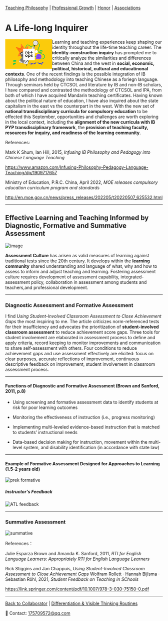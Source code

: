 [Teaching Philosophy](./philosophya.md) | [Professional Growth](./professional.md) | [Honor](./honors.md) | [Associations](./associations.md)

# A Life-long Inquirer

<img src="inquirer s.gif" align="left"/>

Learning and teaching experiences keep shaping our identity throughout the life-time teaching career. The **identity-construction inquiry** has prompted me to critically analyze the similarities and differences between China and the west in **social, economic, political, historical, cultural and educatinonal contexts**. One of the recent findings is the possible integration of IB philosophy and methodology into teaching Chinese as a foriegn language. Through seminars held by CTCSOL and literature by IB and non-IB scholars, I have compared and contrasted the methodology of CTCSOL and IPA, from both of which I have acquired Mandarin teaching certificates. Having known about the political nature of education, I have also inquired about the state capitalism in the east vs the counterpart in the west. With the new set of **national transdisciplinary curricula for compulsory education** to be effected this September, opportunities and challenges are worth exploring in the local context, including the **alignment of the new curricula with IB PYP transdisciplinary framework**, the **provision of teaching faculty, resources for inquiry, and readiness of the learning community**.

References:

Mark K Shum, Ian Hill, 2015, _Infusing IB Philosophy and Pedagogy into Chinese Language Teaching_

<https://www.amazon.com/Infusing-Philosophy-Pedagogy-Language-Teaching/dp/1909717657>

Ministry of Education, P.R.C. China, April 2022, _MOE releases compulsory education curriculum program and standards_

<http://en.moe.gov.cn/news/press_releases/202205/t20220507_625532.html>

---

## Effective Learning and Teaching Informed by Diagnostic, Formative and Summative Assessment

![image](https://user-images.githubusercontent.com/109213222/182389417-5915df37-35f6-4202-a091-1edca3f8d2e9.png)

**Assessment Culture** has arisen as valid measures of learning against traditional tests since the 20th century. It develops within the **learning community** shared understanding and language of what, why and how to assess to inform and adjust teaching and learning. Fostering assessment culture requires development of assessment capability, integrated-assessment policy, collaboration in assessment among students and teachers,and professional development.

---

### Diagnostic Assessment and Formative Assessment

I find _Using Student-Involved Classroom Assessment to Close Achievement Gaps_ the most inspiring to me. The article criticizes norm-referenced tests for their insufficiency and advocates the prioritization of **student-involved classroom assessment** to reduce achievement score gaps. Three tools for student involvement are elaborated in assessment process to define and apply criteria, record keeping to monitor improvements and communication to share self-assessment with others. Four conditions to reduce achievement gaps and use assessment effectively are elicited: focus on clear purposes, accurate reflections of improvement, continuous descriptive feedback on improvement, student involvement in classroom assessment process.

---

#### Functions of Diagnostic and Formative Assessment (Brown and Sanford, 2011, p.8)

- Using screening and formative assessment data to identify students at risk for poor learning outcomes

- Monitoring the effectiveness of instruction (i.e., progress monitoring)

- Implementing multi-leveled evidence-based instruction that is matched to students’ instructional needs

- Data-based decision making for instruction, movement within the multi-level system, and disability identification (in accordance with state law)

---

#### Example of Formative Assessment Designed for Approaches to Learning (1.5-2 years old)

![prek formative](https://user-images.githubusercontent.com/109213222/182413558-98e3e266-c966-4d8c-9563-d89ef0e31106.png)

##### Instructor's Feedback

![ATL feedback](https://user-images.githubusercontent.com/109213222/182413832-c6571cf0-4a8b-4c55-a630-b8d914b4490e.png)

---

### Summative Assessment

![summative](https://user-images.githubusercontent.com/109213222/182414028-527a577d-712f-4309-a921-458386adbf20.png)

References：

Julie Esparza Brown and Amanda K. Sanford, 2011, _RTI for English Language Learners: Appropriately RTI for English Language Learners_

Rick Stiggins and Jan Chappuis, _Using Student-Involved Classroom Assessment to Close Achievement Gaps_
Wolfram Rollett · Hannah Bijlsma · Sebastian Röhl, 2021, _Student Feedback on Teaching in SChools_

<https://link.springer.com/content/pdf/10.1007/978-3-030-75150-0.pdf>

---

[Back to Collaborator](./teachingandlearning3) | [Differentiation & Visible Thinking Routines](./differentiatedinstruction.md)

 📧 Contact:
<175709572@qq.com>
